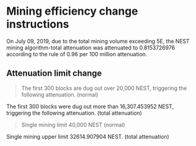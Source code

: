 # Mining efficiency change instructions

On July 09, 2019, due to the total mining volume exceeding 5E, the NEST mining algorithm-total attenuation was attenuated to 0.8153726976 according to the rule of 0.96 per 100 million attenuation.

## Attenuation limit change

> The first 300 blocks are dug out over 20,000 NEST, triggering the following attenuation. (normal)

The first 300 blocks were dug out more than 16,307.453952 NEST, triggering the following attenuation. (total attenuation)

> Single mining limit 40,000 NEST (normal)

Single mining upper limit 32614.907904 NEST. (total attenuation)
